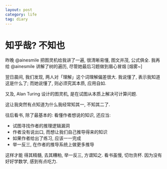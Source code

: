 ```yaml
---
layout: post
category: life
tag: diary
---
```


# 知乎哉? 不知也

昨晚 @ainesmile 把图灵机给我讲了一遍, 很清晰易懂, 图文并茂, 公式俱全.
我再给 @ainesmile 讲解了树的遍历, 尽管她最后习题做到眉心冒烟 [烟雾~]

翌日晨间, 我们发现, 两人对「理解」这个词理解偏差很大.
我说懂了, 表示我知道这是什么了; 而她说懂了, 则必须究其本质, 应用自如.

又及, Alan Turing 设计的图灵机, 是在试图从本质上解决可计算问题.

这让我突然有点知道为什么我经常知其一, 不知其二了.

往后看书, 除了最基本的: 看懂作者想说的知识, 还应当:

* 试图寻找作者的推理逻辑漏洞
* 作者没有说出口, 而想让我们自己推导得来的知识
* 如果作者给出了练习, 应该一一完成
* 举一反三, 在作者的推导系统上做更多推导

这样才能 得其精髓, 去其糟粕, 举一反三, 方谓知之.
看书虽慢, 切勿贪杯.
因为没有好好学数学, 感到有点吃力.
